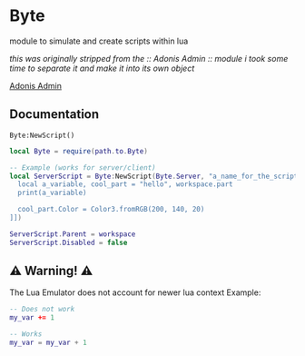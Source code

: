 # Byte
module to simulate and create scripts within lua

_this was originally stripped from the :: Adonis Admin :: module_
_i took some time to separate it and make it into its own object_

[Adonis Admin](https://github.com/Epix-Incorporated/Adonis)

## Documentation
`Byte:NewScript()`
```lua
local Byte = require(path.to.Byte)

-- Example (works for server/client)
local ServerScript = Byte:NewScript(Byte.Server, "a_name_for_the_script", [[
  local a_variable, cool_part = "hello", workspace.part
  print(a_variable)

  cool_part.Color = Color3.fromRGB(200, 140, 20)
]])

ServerScript.Parent = workspace
ServerScript.Disabled = false
```

## ⚠️ Warning! ⚠️
The Lua Emulator does not account for newer lua context
Example:
```lua
-- Does not work
my_var += 1

-- Works
my_var = my_var + 1
```
